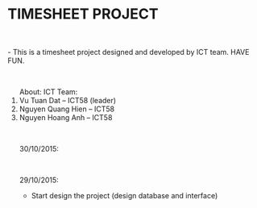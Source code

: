 <h1 style="display:block;text-align:center!center;;">TIMESHEET PROJECT</h1>
<br>
<p>- This is a timesheet project designed and developed by ICT team. HAVE FUN. </p><br>
<p><ol>About: ICT Team:
<li> Vu Tuan Dat – ICT58 (leader)</li>
<li> Nguyen Quang Hien – ICT58 </li>
<li> Nguyen Hoang Anh – ICT58 </li></p>
<br>
<p>30/10/2015: <br>
<p style="margin-left: 5px;"- Improve the database design and interface design.</p> <br>

29/10/2015: <br>
- Start design the project (design database and interface) <br></p>

